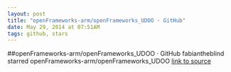 ```yaml
---
layout: post
title: "openFrameworks-arm/openFrameworks_UDOO · GitHub"
date: May 29, 2014 at 07:51AM
tags: github, stars
---
```

##openFrameworks-arm/openFrameworks_UDOO · GitHub
fabiantheblind starred openFrameworks-arm/openFrameworks_UDOO
[link to source](http://ift.tt/1tpvaN8) 
